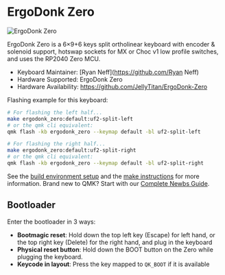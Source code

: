 # ErgoDonk Zero

![ErgoDonk Zero](https://raw.githubusercontent.com/JellyTitan/ErgoDonk-Zero/main/images/v0.1_hero.JPG)

ErgoDonk Zero is a 6×9+6 keys split ortholinear keyboard with encoder & solenoid
 support, hotswap sockets for MX or Choc v1 low profile switches, and uses the 
 RP2040 Zero MCU.

* Keyboard Maintainer: [Ryan Neff](https://github.com/Ryan Neff)
* Hardware Supported: ErgoDonk Zero
* Hardware Availability: https://github.com/JellyTitan/ErgoDonk-Zero

Flashing example for this keyboard:

```bash
# For flashing the left half...
make ergodonk_zero:default:uf2-split-left
# or the qmk cli equivalent:
qmk flash -kb ergodonk_zero --keymap default -bl uf2-split-left

# For flashing the right half...
make ergodonk_zero:default:uf2-split-right
# or the qmk cli equivalent:
qmk flash -kb ergodonk_zero --keymap default -bl uf2-split-right
```

See the [build environment setup](https://docs.qmk.fm/#/getting_started_build_tools) and the [make instructions](https://docs.qmk.fm/#/getting_started_make_guide) for more information. Brand new to QMK? Start with our [Complete Newbs Guide](https://docs.qmk.fm/#/newbs).

## Bootloader

Enter the bootloader in 3 ways:

* **Bootmagic reset**: Hold down the top left key (Escape) for left hand, or the top right key (Delete) for the right hand, and plug in the keyboard
* **Physical reset button**: Hold down the BOOT button on the Zero while plugging the keyboard.
* **Keycode in layout**: Press the key mapped to `QK_BOOT` if it is available

